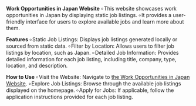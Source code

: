 **Work Opportunities in Japan Website**
  ৹ This website showcases work opportunities in Japan by displaying static job listings. 
  ৹ It provides a user-friendly interface for users to explore available jobs and learn more about them.

**Features**
  ৹ Static Job Listings: Displays job listings generated locally or sourced from static data.
  ৹ Filter by Location: Allows users to filter job listings by location, such as Japan.
  ৹ Detailed Job Information: Provides detailed information for each job listing, including title, company, type, location, and description.

**How to Use**
  ৹ Visit the Website: Navigate to [the Work Opportunities in Japan Website](https://kirubakarank007.github.io/Job-Opportunities-Web/).
  ৹ Explore Job Listings: Browse through the available job listings displayed on the homepage.
  ৹ Apply for Jobs: If applicable, follow the application instructions provided for each job listing.

  
